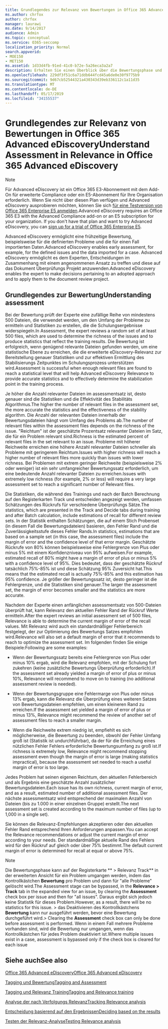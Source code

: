 ```yaml
---
title: Grundlegendes zur Relevanz von Bewertungen in Office 365 Advanced eDiscovery
ms.author: chrfox
author: chrfox
manager: laurawi
ms.date: 9/14/2017
audience: Admin
ms.topic: conceptual
ms.service: O365-seccomp
localization_priority: Normal
search.appverid:
- MOE150
- MET150
ms.assetid: 1d33d4fb-91ed-41c0-b72e-5a26eca3a2a7
description: Erhalten Sie einen Überblick über die Bewertungsphase und ihre Rolle bei der Bestimmung des Umfangs der Probleme beim Relevanz Training in Office 365 Advanced eDiscovery.
ms.openlocfilehash: 229df3f51c6a71ddb644fcd45a6de0e30f9775b9
ms.sourcegitcommit: 9d67cb52544321a430343d39eb336112c1a11d35
ms.translationtype: MT
ms.contentlocale: de-DE
ms.lasthandoff: 05/17/2019
ms.locfileid: "34155537"
---
```

# <a name="understand-assessment-in-relevance-in-office-365-advanced-ediscovery"></a><span data-ttu-id="b79e9-103">Grundlegendes zur Relevanz von Bewertungen in Office 365 Advanced eDiscovery</span><span class="sxs-lookup"><span data-stu-id="b79e9-103">Understand Assessment in Relevance in Office 365 Advanced eDiscovery</span></span>

> [!NOTE]
> <span data-ttu-id="b79e9-p101">Für Advanced eDiscovery ist ein Office 365 E3-Abonnement mit dem Add-On für erweiterte Compliance oder ein E5-Abonnement für Ihre Organisation erforderlich. Wenn Sie nicht über diesen Plan verfügen und Advanced eDiscovery ausprobieren möchten, können Sie sich [für eine Testversion von Office 365 Enterprise E5 anmelden](https://go.microsoft.com/fwlink/p/?LinkID=698279).</span><span class="sxs-lookup"><span data-stu-id="b79e9-p101">Advanced eDiscovery requires an Office 365 E3 with the Advanced Compliance add-on or an E5 subscription for your organization. If you don't have that plan and want to try Advanced eDiscovery, you can [sign up for a trial of Office 365 Enterprise E5](https://go.microsoft.com/fwlink/p/?LinkID=698279).</span></span> 
  
<span data-ttu-id="b79e9-106">Advanced eDiscovery ermöglicht eine frühzeitige Bewertung, beispielsweise für die definierten Probleme und die für einen Fall importierten Daten.</span><span class="sxs-lookup"><span data-stu-id="b79e9-106">Advanced eDiscovery enables early assessment, for example, for the defined issues and the data imported for a case.</span></span> <span data-ttu-id="b79e9-107">Advanced eDiscovery ermöglicht es dem Experten, Entscheidungen im Zusammenhang mit einem angenommenen Ansatz zu treffen und diese auf das Dokument Überprüfungs Projekt anzuwenden.</span><span class="sxs-lookup"><span data-stu-id="b79e9-107">Advanced eDiscovery enables the expert to make decisions pertaining to an adopted approach and to apply them to the document review project.</span></span>
  
## <a name="understanding-assessment"></a><span data-ttu-id="b79e9-108">Grundlegendes zur Bewertung</span><span class="sxs-lookup"><span data-stu-id="b79e9-108">Understanding assessment</span></span>

<span data-ttu-id="b79e9-109">Bei der Bewertung prüft der Experte eine zufällige Reihe von mindestens 500 Dateien, die verwendet werden, um den Umfang der Probleme zu ermitteln und Statistiken zu erstellen, die die Schulungsergebnisse widerspiegeln.</span><span class="sxs-lookup"><span data-stu-id="b79e9-109">In Assessment, the expert reviews a random set of at least 500 files, which are used to determine the richness of the issues and to produce statistics that reflect the training results.</span></span> <span data-ttu-id="b79e9-110">Die Bewertung ist erfolgreich, wenn genügend relevante Dateien gefunden werden, um eine statistische Ebene zu erreichen, die die erweiterte eDiscovery-Relevanz zur Bereitstellung genauer Statistiken und zur effektiven Ermittlung des Stabilisierungs Zeitpunktes im Schulungsprozess unterstützen wird.</span><span class="sxs-lookup"><span data-stu-id="b79e9-110">Assessment is successful when enough relevant files are found to reach a statistical level that will help Advanced eDiscovery Relevance to provide accurate statistics and to effectively determine the stabilization point in the training process.</span></span> 
  
<span data-ttu-id="b79e9-111">Je höher die Anzahl relevanter Dateien im assessmentsatz ist, desto genauer sind die Statistiken und die Effektivität des Stabilitäts Algorithmus.</span><span class="sxs-lookup"><span data-stu-id="b79e9-111">The higher the number of relevant files in the assessment set, the more accurate the statistics and the effectiveness of the stability algorithm.</span></span> <span data-ttu-id="b79e9-112">Die Anzahl der relevanten Dateien innerhalb der Bewertungsdateien hängt vom Umfang des Problems ab.</span><span class="sxs-lookup"><span data-stu-id="b79e9-112">The number of relevant files within the assessment files depends on the richness of the issue.</span></span> <span data-ttu-id="b79e9-113">"Reichtum" ist der geschätzte Prozentsatz relevanter Dateien im Satz, die für ein Problem relevant sind.</span><span class="sxs-lookup"><span data-stu-id="b79e9-113">Richness is the estimated percent of relevant files in the set relevant to an issue.</span></span> <span data-ttu-id="b79e9-114">Probleme mit höherer Reichweite erreichen eine höhere Anzahl relevanter Dateien schneller als Probleme mit geringerem Reichtum.</span><span class="sxs-lookup"><span data-stu-id="b79e9-114">Issues with higher richness will reach a higher number of relevant files more quickly than issues with lower richness.</span></span> <span data-ttu-id="b79e9-115">Bei Problemen mit extrem geringer Reichweite (beispielsweise 2% oder weniger) ist ein sehr umfangreicher Bewertungssatz erforderlich, um eine bedeutende Anzahl relevanter Dateien zu erreichen.</span><span class="sxs-lookup"><span data-stu-id="b79e9-115">Issues with extremely low richness (for example, 2% or less) will require a very large assessment set to reach a significant number of Relevant files.</span></span>
  
<span data-ttu-id="b79e9-116">Die Statistiken, die während des Trainings und nach der Batch Berechnung auf den Registerkarten Track und entscheiden angezeigt werden, umfassen Schätzungen des Rückrufs für verschiedene Überprüfungs Sätze.</span><span class="sxs-lookup"><span data-stu-id="b79e9-116">The statistics, which are presented in the Track and Decide tabs during training and after Batch calculation, include estimations of recall for different review sets.</span></span> <span data-ttu-id="b79e9-117">In der Statistik enthalten Schätzungen, die auf einem Stich Probenset (in diesem Fall die Bewertungsdateien) basieren, den Fehler Rand und die Zuverlässigkeitsstufe dieses Fehler Rands.</span><span class="sxs-lookup"><span data-stu-id="b79e9-117">In statistics, estimations that are based on a sample set (in this case, the assessment files) include the margin of error and the confidence level of that error margin.</span></span> <span data-ttu-id="b79e9-118">Geschätzte Rückrufe von 80% können beispielsweise eine Fehlergrenze von Plus oder minus 5% mit einem Konfidenzniveau von 95% aufweisen.</span><span class="sxs-lookup"><span data-stu-id="b79e9-118">For example, estimated recall of 80% might have a margin of error of plus or minus 5% with a confidence level of 95%.</span></span> <span data-ttu-id="b79e9-119">Dies bedeutet, dass der geschätzte Rückruf tatsächlich 75%-85% ist und diese Schätzung 95% Zuversicht hat.</span><span class="sxs-lookup"><span data-stu-id="b79e9-119">This means that the estimated recall is actually 75%-85% and this estimation has 95% confidence.</span></span> <span data-ttu-id="b79e9-120">Je größer der Bewertungssatz ist, desto geringer ist die Fehlergrenze, und die Statistiken sind genauer.</span><span class="sxs-lookup"><span data-stu-id="b79e9-120">The larger the assessment set, the margin of error becomes smaller and the statistics are more accurate.</span></span> 
  
<span data-ttu-id="b79e9-121">Nachdem der Experte einen anfänglichen assessmentsatz von 500-Dateien überprüft hat, kann Relevanz den aktuellen Fehler Rand der Rückruf Werte ermitteln.</span><span class="sxs-lookup"><span data-stu-id="b79e9-121">After the expert reviews an initial assessment set of 500 files, Relevance is able to determine the current margin of error of the recall values.</span></span> <span data-ttu-id="b79e9-122">Mit Relevanz wird auch ein standardmäßiger Fehlerbereich festgelegt, der zur Optimierung des Bewertungs Satzes empfohlen wird.</span><span class="sxs-lookup"><span data-stu-id="b79e9-122">Relevance will also set a default margin of error that it recommends to reach to optimize the assessment set.</span></span> <span data-ttu-id="b79e9-123">Im folgenden finden Sie einige Beispiele:</span><span class="sxs-lookup"><span data-stu-id="b79e9-123">Following are some examples:</span></span>
  
- <span data-ttu-id="b79e9-124">Wenn der Bewertungssatz bereits eine Fehlergrenze von Plus oder minus 10% ergab, wird die Relevanz empfohlen, mit der Schulung fort zukehren (keine zusätzliche Bewertungs Überprüfung erforderlich).</span><span class="sxs-lookup"><span data-stu-id="b79e9-124">If the assessment set already yielded a margin of error of plus or minus 10%, Relevance will recommend to move on to training (no additional assessment review is needed).</span></span> 
    
- <span data-ttu-id="b79e9-125">Wenn der Bewertungsgruppe eine Fehlermarge von Plus oder minus 13% ergab, kann die Relevanz die Überprüfung eines weiteren Satzes von Bewertungsdateien empfehlen, um einen kleineren Rand zu erreichen.</span><span class="sxs-lookup"><span data-stu-id="b79e9-125">If the assessment set yielded a margin of error of plus or minus 13%, Relevance might recommend the review of another set of assessment files to reach a smaller margin.</span></span> 
    
- <span data-ttu-id="b79e9-126">Wenn die Reichweite extrem niedrig ist, empfiehlt es sich möglicherweise, die Bewertung zu beenden, obwohl der Fehler Umfang groß ist (Statistik ist undurchführbar), da der für die Erreichung eines nützlichen Fehler Fehlers erforderliche Bewertungsumfang zu groß ist.</span><span class="sxs-lookup"><span data-stu-id="b79e9-126">If richness is extremely low, Relevance might recommend stopping assessment even though the margin of error is large (making statistics impractical), because the assessment set needed to reach a useful margin of error is too large.</span></span>
    
<span data-ttu-id="b79e9-127">Jedes Problem hat seinen eigenen Reichtum, den aktuellen Fehlerbereich und als Ergebnis eine geschätzte Anzahl zusätzlicher Bewertungsdateien.</span><span class="sxs-lookup"><span data-stu-id="b79e9-127">Each issue has its own richness, current margin of error, and as a result, estimated number of additional assessment files.</span></span> <span data-ttu-id="b79e9-128">Der nächste assessmentsatz wird entsprechend der maximalen Anzahl von Dateien (bis zu 1.000 in einer einzelnen Gruppe) erstellt.</span><span class="sxs-lookup"><span data-stu-id="b79e9-128">The next assessment set is created according to the maximum number of files (up to 1,000 in a single set).</span></span>
  
<span data-ttu-id="b79e9-129">Sie können die Relevanz-Empfehlungen akzeptieren oder den aktuellen Fehler Rand entsprechend Ihren Anforderungen anpassen.</span><span class="sxs-lookup"><span data-stu-id="b79e9-129">You can accept the Relevance recommendations or adjust the current margin of error according to your needs.</span></span> <span data-ttu-id="b79e9-130">Der standardmäßige aktuelle Rand des Fehlers wird für den Rückruf auf gleich oder über 75% bestimmt.</span><span class="sxs-lookup"><span data-stu-id="b79e9-130">The default current margin of error is determined for recall at equal or above 75%.</span></span>
  
> [!NOTE]
> <span data-ttu-id="b79e9-131">Die Bewertungsphase kann auf der Registerkarte \*\* \> Relevanz Track\*\* in der erweiterten Ansicht für ein Problem umgangen werden, indem das Kontrollkästchen **Bewertung** pro Problem und dann für "alle Probleme" gelöscht wird.</span><span class="sxs-lookup"><span data-stu-id="b79e9-131">The Assessment stage can be bypassed, in the **Relevance \> Track** tab in the expanded view for an issue, by clearing the **Assessment** check box per issue and then for "all issues".</span></span> <span data-ttu-id="b79e9-132">Daraus ergibt sich jedoch keine Statistik für dieses Problem.</span><span class="sxs-lookup"><span data-stu-id="b79e9-132">However, as a result, there will be no statistics for this issue.</span></span> <span data-ttu-id="b79e9-133">> das Deaktivieren des Kontrollkästchens **Bewertung** kann nur ausgeführt werden, bevor eine Bewertung durchgeführt wird.</span><span class="sxs-lookup"><span data-stu-id="b79e9-133">> Clearing the **Assessment** check box can only be done before assessment is performed.</span></span> <span data-ttu-id="b79e9-134">Wenn in einem Fall mehrere Probleme vorhanden sind, wird die Bewertung nur umgangen, wenn das Kontrollkästchen für jedes Problem deaktiviert ist.</span><span class="sxs-lookup"><span data-stu-id="b79e9-134">Where multiple issues exist in a case, assessment is bypassed only if the check box is cleared for each issue</span></span> 
  
## <a name="see-also"></a><span data-ttu-id="b79e9-135">Siehe auch</span><span class="sxs-lookup"><span data-stu-id="b79e9-135">See also</span></span>

[<span data-ttu-id="b79e9-136">Office 365 Advanced eDiscovery</span><span class="sxs-lookup"><span data-stu-id="b79e9-136">Office 365 Advanced eDiscovery</span></span>](office-365-advanced-ediscovery.md)
  
[<span data-ttu-id="b79e9-137">Tagging und Bewertung</span><span class="sxs-lookup"><span data-stu-id="b79e9-137">Tagging and Assessment</span></span>](tagging-and-assessment-in-advanced-ediscovery.md)
  
[<span data-ttu-id="b79e9-138">Tagging und Relevanz Training</span><span class="sxs-lookup"><span data-stu-id="b79e9-138">Tagging and Relevance training</span></span>](tagging-and-relevance-training-in-advanced-ediscovery.md)
  
[<span data-ttu-id="b79e9-139">Analyse der nach Verfolgungs Relevanz</span><span class="sxs-lookup"><span data-stu-id="b79e9-139">Tracking Relevance analysis</span></span>](track-relevance-analysis-in-advanced-ediscovery.md)
  
[<span data-ttu-id="b79e9-140">Entscheidung basierend auf den Ergebnissen</span><span class="sxs-lookup"><span data-stu-id="b79e9-140">Deciding based on the results</span></span>](decision-based-on-the-results-in-advanced-ediscovery.md)
  
[<span data-ttu-id="b79e9-141">Testen der Relevanz-Analyse</span><span class="sxs-lookup"><span data-stu-id="b79e9-141">Testing Relevance analysis</span></span>](test-relevance-analysis-in-advanced-ediscovery.md)


